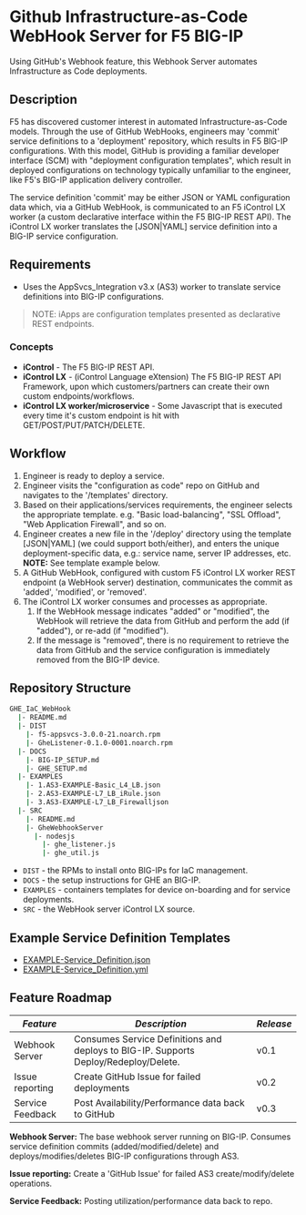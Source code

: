 # Github Infrastructure-as-Code WebHook Server for F5 BIG-IP

Using GitHub's Webhook feature, this Webhook Server automates Infrastructure as Code deployments.

## Description
F5 has discovered customer interest in automated Infrastructure-as-Code models. Through the use of GitHub WebHooks, engineers may 'commit' service definitions to a 'deployment' repository, which results in F5 BIG-IP configurations. With this model, GitHub is providing a familiar developer interface (SCM) with "deployment configuration templates", which result in deployed configurations on technology typically unfamiliar to the engineer, like F5's BIG-IP application delivery controller.

The service definition 'commit' may be either JSON or YAML configuration data which, via a GitHub WebHook, is communicated to an F5 iControl LX worker (a custom declarative interface within the F5 BIG-IP REST API). The iControl LX worker translates the [JSON|YAML] service definition into a BIG-IP service configuration.

## Requirements

* Uses the AppSvcs_Integration v3.x (AS3) worker to translate service definitions into BIG-IP configurations.

> NOTE: iApps are configuration templates presented as declarative REST endpoints.

### Concepts

* **iControl** - The F5 BIG-IP REST API.
* **iControl LX** - (iControl Language eXtension) The F5 BIG-IP REST API Framework, upon which customers/partners can create their own custom endpoints/workflows.
* **iControl LX worker/microservice** - Some Javascript that is executed every time it's custom endpoint is hit with GET/POST/PUT/PATCH/DELETE.

## Workflow

1. Engineer is ready to deploy a service.
2. Engineer visits the "configuration as code" repo on GitHub and navigates to the '/templates' directory.
3. Based on their applications/services requirements, the engineer selects the appropriate template. e.g. "Basic load-balancing", "SSL Offload", "Web Application Firewall", and so on.
4. Engineer creates a new file in the '/deploy' directory using the template [JSON|YAML] (we could support both/either), and enters the unique deployment-specific data, e.g.: service name, server IP addresses, etc. **NOTE:** See template example below.
5. A GitHub WebHook, configured with custom F5 iControl LX worker REST endpoint (a WebHook server) destination, communicates the commit as 'added', 'modified', or 'removed'.
6. The iControl LX worker consumes and processes as appropriate.
   1. If the WebHook message indicates "added" or "modified", the WebHook will retrieve the data from GitHub and perform the add (if "added"), or re-add (if "modified").
   2. If the message is "removed", there is no requirement to retrieve the data from GitHub and the service configuration is immediately removed from the BIG-IP device.

## Repository Structure

```sh
GHE_IaC_WebHook
  |- README.md
  |- DIST
    |- f5-appsvcs-3.0.0-21.noarch.rpm
    |- GheListener-0.1.0-0001.noarch.rpm
  |- DOCS
    |- BIG-IP_SETUP.md
    |- GHE_SETUP.md
  |- EXAMPLES
    |- 1.AS3-EXAMPLE-Basic_L4_LB.json
    |- 2.AS3-EXAMPLE-L7_LB_iRule.json
    |- 3.AS3-EXAMPLE-L7_LB_Firewalljson
  |- SRC
    |- README.md
    |- GheWebhookServer
      |- nodesjs
        |- ghe_listener.js
        |- ghe_util.js
```

* `DIST` - the RPMs to install onto BIG-IPs for IaC management.
* `DOCS` - the setup instructions for GHE an BIG-IP.
* `EXAMPLES` - containers templates for device on-boarding and for service deployments.
* `SRC` - the WebHook server iControl LX source.

## Example Service Definition Templates

* [EXAMPLE-Service_Definition.json](./EXAMPLE-Service_Definition.json)
* [EXAMPLE-Service_Definition.yml](./EXAMPLE-Service_Definition.yml)

## Feature Roadmap

| *Feature* | *Description* | *Release* |
|-----------|---------------|-----------|
| Webhook Server | Consumes Service Definitions and deploys to BIG-IP. Supports Deploy/Redeploy/Delete. | v0.1 |
| Issue reporting | Create GitHub Issue for failed deployments | v0.2 |
| Service Feedback | Post Availability/Performance data back to GitHub | v0.3 |

**Webhook Server:** The base webhook server running on BIG-IP. Consumes service definition commits (added/modified/delete) and deploys/modifies/deletes BIG-IP configurations through AS3.

**Issue reporting:** Create a 'GitHub Issue' for failed AS3 create/modify/delete operations.

**Service Feedback:** Posting utilization/performance data back to repo.
